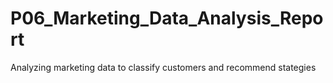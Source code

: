 # P06_Marketing_Data_Analysis_Report
Analyzing marketing data to classify customers and recommend stategies
